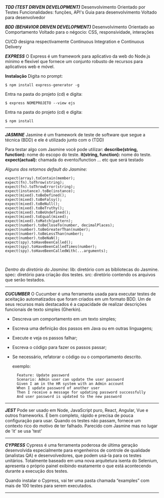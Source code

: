 ***TDD (TEST DRIVEN DEVELOPMENT)***
Desenvolvimento Orientado por Testes
Funcionalidades: funções, API's
Guia para desenvolvimento
Voltado para desenvolvedor


***BDD (BEHAVIOR DRIVEN DEVELOPMENT)***
Desenvolvimento Orientado ao Comportamento
Voltado para o négocio: CSS, responsividade, interações


CI/CD designa respectivamente Continuous Integration e Continuous Delivery 

***EXPRESS***
O Express é um framework para aplicativo da web do Node.js mínimo e flexível que fornece um conjunto robusto de recursos para aplicativos web e móvel.

**Instalação**
Digita no prompt:

    $ npm install express-generator -g

Entra na pasta do projeto (cd) e digita:

    $ express NOMEPROJETO --view ejs

Entra na pasta do projeto (cd) e digita:

    $ npm install

---
***JASMINE***
 Jasmine é um framework de teste de software que segue a técnica (BDD) e ele é utilizado junto com o (TDD)

Para testar algo com Jasmine você pode utilizar: 
**describe(string, function):** nome do escopo do teste.
**it(string, function):** nome do teste.
**expect(actual):** chamada do evento/function … etc que será testado
<br />

*Alguns dos retornos default do Jasmine:*

    expect(array).toContain(member);
    expect(fn).toThrow(string);
    expect(fn).toThrowError(string);
    expect(instance).toBe(instance);
    expect(mixed).toBeDefined();
    expect(mixed).toBeFalsy();
    expect(mixed).toBeNull();
    expect(mixed).toBeTruthy();
    expect(mixed).toBeUndefined();
    expect(mixed).toEqual(mixed);
    expect(mixed).toMatch(pattern);
    expect(number).toBeCloseTo(number, decimalPlaces);
    expect(number).toBeGreaterThan(number);
    expect(number).toBeLessThan(number);
    expect(number).toBeNaN();
    expect(spy).toHaveBeenCalled();
    expect(spy).toHaveBeenCalledTimes(number);
    expect(spy).toHaveBeenCalledWith(...arguments);

<br />

*Dentro do diretório do Jasmine:*
lib: diretório com as bibliotecas do Jasmine.
spec: diretório para criação dos testes.
src: diretório contendo os arquivos que serão testados.

---
***CUCUMBER***
O Cucumber é uma ferramenta usada para executar testes de aceitação automatizados que foram criados em um formato BDD. Um de seus recursos mais destacados é a capacidade de realizar descrições funcionais de texto simples (Gherkin).
- Descreva um comportamento em um texto simples;
- Escreva uma definição dos passos em Java ou em outras linguagens;
- Execute e veja os passos falhar;
- Escreva o código para fazer os passos passar;
- Se necessário, refatorar o código ou o comportamento descrito.


    exemplo:

        Feature: Update password
        Scenario: Admin user can update the user password
        Given I am in the HR system with an Admin account
        When I update password of another user
        Then I receive a message for updating password successfully
        And user password is updated to the new password

---
***JEST***
Pode ser usado em Node, JavaScript puro, React, Angular, Vue e outros frameworks.
É bem completo, rápido e precisa de pouca configuração para usar. Quando os testes não passam, fornece um contexto rico do motivo de ter falhado.
Parecido com Jasmine mas no lugar de 'it' se usa 'test'

---
***CYPRESS***
Cypress é uma ferramenta poderosa de última geração desenvolvida especialmente para engenheiros de controle de qualidade (analistas QA) e desenvolvedores, que podem usá-la para os testes unitários. Totalmente baseado em uma nova arquitetura isenta do Selenium, apresenta o próprio painel exibindo exatamente o que está acontecendo durante a execução dos testes. 

Quando instalar o Cypress, vai ter uma pasta chamada “examples” com mais de 100 testes para serem executados.

---